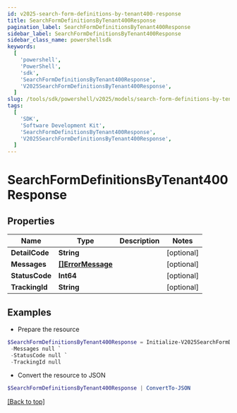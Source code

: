 ```yaml
---
id: v2025-search-form-definitions-by-tenant400-response
title: SearchFormDefinitionsByTenant400Response
pagination_label: SearchFormDefinitionsByTenant400Response
sidebar_label: SearchFormDefinitionsByTenant400Response
sidebar_class_name: powershellsdk
keywords:
  [
    'powershell',
    'PowerShell',
    'sdk',
    'SearchFormDefinitionsByTenant400Response',
    'V2025SearchFormDefinitionsByTenant400Response',
  ]
slug: /tools/sdk/powershell/v2025/models/search-form-definitions-by-tenant400-response
tags:
  [
    'SDK',
    'Software Development Kit',
    'SearchFormDefinitionsByTenant400Response',
    'V2025SearchFormDefinitionsByTenant400Response',
  ]
---
```


# SearchFormDefinitionsByTenant400Response

## Properties

| Name | Type | Description | Notes |
| --- | --- | --- | --- |
| **DetailCode** | **String** |  | [optional] |
| **Messages** | [**[]ErrorMessage**](error-message) |  | [optional] |
| **StatusCode** | **Int64** |  | [optional] |
| **TrackingId** | **String** |  | [optional] |

## Examples

- Prepare the resource

```powershell
$SearchFormDefinitionsByTenant400Response = Initialize-V2025SearchFormDefinitionsByTenant400Response  -DetailCode null `
 -Messages null `
 -StatusCode null `
 -TrackingId null
```

- Convert the resource to JSON

```powershell
$SearchFormDefinitionsByTenant400Response | ConvertTo-JSON
```

[[Back to top]](#)
